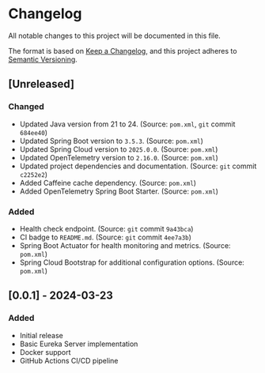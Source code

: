 # Changelog

All notable changes to this project will be documented in this file.

The format is based on [Keep a Changelog](https://keepachangelog.com/en/1.0.0/),
and this project adheres to [Semantic Versioning](https://semver.org/spec/v2.0.0.html).

## [Unreleased]

### Changed
- Updated Java version from 21 to 24. (Source: `pom.xml`, `git` commit `684ee40`)
- Updated Spring Boot version to `3.5.3`. (Source: `pom.xml`)
- Updated Spring Cloud version to `2025.0.0`. (Source: `pom.xml`)
- Updated OpenTelemetry version to `2.16.0`. (Source: `pom.xml`)
- Updated project dependencies and documentation. (Source: `git` commit `c2252e2`)
- Added Caffeine cache dependency. (Source: `pom.xml`)
- Added OpenTelemetry Spring Boot Starter. (Source: `pom.xml`)

### Added
- Health check endpoint. (Source: `git` commit `9a43bca`)
- CI badge to `README.md`. (Source: `git` commit `4ee7a3b`)
- Spring Boot Actuator for health monitoring and metrics. (Source: `pom.xml`)
- Spring Cloud Bootstrap for additional configuration options. (Source: `pom.xml`)

## [0.0.1] - 2024-03-23

### Added
- Initial release
- Basic Eureka Server implementation
- Docker support
- GitHub Actions CI/CD pipeline